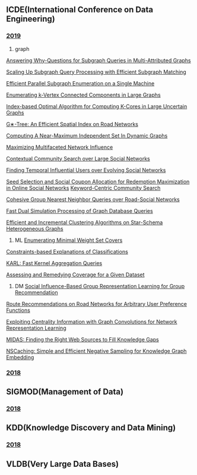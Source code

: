 ## ICDE(International Conference on Data Engineering)
### [2019](https://conferences.computer.org/icde/2019/#!/toc/0)
1. graph

[Answering Why-Questions for Subgraph Queries in Multi-Attributed Graphs](https://conferences.computer.org/icde/2019/pdfs/ICDE2019-21DqmQqM7YlfcW2ZceNbB3/6qWHkV0Ich45kUlGvEjkhd/3PIkYZW57Yv3DwdZWe59Gx.pdf)

[Scaling Up Subgraph Query Processing with Efficient Subgraph Matching](https://conferences.computer.org/icde/2019/pdfs/ICDE2019-21DqmQqM7YlfcW2ZceNbB3/6EP5Lb3WfWjkGrW5xHsLtv/12QKuby05pLr0s95TcDzWp.pdf)

[Efficient Parallel Subgraph Enumeration on a Single Machine](https://conferences.computer.org/icde/2019/pdfs/ICDE2019-21DqmQqM7YlfcW2ZceNbB3/2zi767wJdOJxtxXEQkkPk8/6hl86DuxP3LMIabujXiJp7.pdf)

[Enumerating k-Vertex Connected Components in Large Graphs](https://conferences.computer.org/icde/2019/pdfs/ICDE2019-21DqmQqM7YlfcW2ZceNbB3/1j4KSdcaYVzB8Mmulh2ybu/7w6Zm8DO1Bn8dw2yhU3mtR.pdf)

[Index-based Optimal Algorithm for Computing K-Cores in Large Uncertain Graphs](https://conferences.computer.org/icde/2019/pdfs/ICDE2019-21DqmQqM7YlfcW2ZceNbB3/60a3JIXPd7idhcSf0AHpo4/3hf7SgoiWZprRrqPMKvFBh.pdf)

[G∗-Tree: An Efficient Spatial Index on Road Networks](https://conferences.computer.org/icde/2019/pdfs/ICDE2019-21DqmQqM7YlfcW2ZceNbB3/1dcHp3vVESpvsFqv5jKIlS/6xUwH0nuQQ9NknlusbLE3a.pdf)

[Computing A Near-Maximum Independent Set In Dynamic Graphs](https://conferences.computer.org/icde/2019/pdfs/ICDE2019-21DqmQqM7YlfcW2ZceNbB3/uZP8jp9WIiURKYbLXdUfu/6csHMOxYW63jZVosbJGe2A.pdf)

[Maximizing Multifaceted Network Influence](https://conferences.computer.org/icde/2019/pdfs/ICDE2019-21DqmQqM7YlfcW2ZceNbB3/4GYgdTkP2V2LttFHn3smUG/3FiHnKziUNk23DwyRFsVsq.pdf)

[Contextual Community Search over Large Social Networks](https://conferences.computer.org/icde/2019/pdfs/ICDE2019-21DqmQqM7YlfcW2ZceNbB3/6dNlpOECKmdc7stDT3KVcQ/2MDBmsFl7NjLZfUaDGm8D1.pdf)

[Finding Temporal Influential Users over Evolving Social Networks](https://conferences.computer.org/icde/2019/pdfs/ICDE2019-21DqmQqM7YlfcW2ZceNbB3/7jhd2UgQZJyWLZreWVELnD/1apgUTLvWR2nQffTRrjcKU.pdf)

[Seed Selection and Social Coupon Allocation for Redemption Maximization in Online Social Networks](https://conferences.computer.org/icde/2019/pdfs/ICDE2019-21DqmQqM7YlfcW2ZceNbB3/3arhtpcXH95wHWtob70waH/NE3FTtpGFQhfS2y3FJiiG.pdf)
[Keyword-Centric Community Search](https://conferences.computer.org/icde/2019/pdfs/ICDE2019-21DqmQqM7YlfcW2ZceNbB3/1eHdQnhrG4bSWcqgJhK866/vrbUXJetfqChVS1nGA4nr.pdf)

[Cohesive Group Nearest Neighbor Queries over Road-Social Networks](https://conferences.computer.org/icde/2019/pdfs/ICDE2019-21DqmQqM7YlfcW2ZceNbB3/3mYUyKGOqNpVVBAOBVWoG1/60PbRdZ1rAf63EQuvM9U5m.pdf)

[Fast Dual Simulation Processing of Graph Database Queries](https://conferences.computer.org/icde/2019/pdfs/ICDE2019-21DqmQqM7YlfcW2ZceNbB3/1xGf0lsMRx5oSFKAU7WjrF/3FU4lofoz0JyCr8W5t36oe.pdf)

[Efficient and Incremental Clustering Algorithms on Star-Schema Heterogeneous Graphs](https://conferences.computer.org/icde/2019/pdfs/ICDE2019-21DqmQqM7YlfcW2ZceNbB3/2rkiW5zRxQddxpWmuzhJRS/45rWm4LbjPIm7xXcxa1HrW.pdf)
1. ML
[Enumerating Minimal Weight Set Covers](https://conferences.computer.org/icde/2019/pdfs/ICDE2019-21DqmQqM7YlfcW2ZceNbB3/7pZLGvYKZOablS6jihRHuB/12Fk8UzLnltTfiAwjOXtDJ.pdf)

[Constraints-based Explanations of Classifications](https://conferences.computer.org/icde/2019/pdfs/ICDE2019-21DqmQqM7YlfcW2ZceNbB3/3dLc2CaP1tJw9Pc7JFUfB3/6pchiQ2HkW9TBT0MHpxHsy.pdf)

[KARL: Fast Kernel Aggregation Queries](https://conferences.computer.org/icde/2019/pdfs/ICDE2019-21DqmQqM7YlfcW2ZceNbB3/1IqQ3tkfSMZfrCRGPV7PrE/7Hv1l96dpzzsEDjedtPHqh.pdf)

[Assessing and Remedying Coverage for a Given Dataset](https://conferences.computer.org/icde/2019/pdfs/ICDE2019-21DqmQqM7YlfcW2ZceNbB3/6fmvV8g94OPIK7MR9MCXZH/55A3amoKibxVNEdT4AL7Dz.pdf)
1. DM
[Social Influence-Based Group Representation Learning for Group Recommendation](https://conferences.computer.org/icde/2019/pdfs/ICDE2019-21DqmQqM7YlfcW2ZceNbB3/1pUi7tSSMTMIiSRJedlyjR/75vDlOFcHSBph45nGFBGVb.pdf)

[Route Recommendations on Road Networks for Arbitrary User Preference Functions](https://conferences.computer.org/icde/2019/pdfs/ICDE2019-21DqmQqM7YlfcW2ZceNbB3/QYjuSbz5gJduKiLTfnZ31/2P0AtHMUEVJfvoKaWEuelr.pdf)

[Exploiting Centrality Information with Graph Convolutions for Network Representation Learning](https://conferences.computer.org/icde/2019/pdfs/ICDE2019-21DqmQqM7YlfcW2ZceNbB3/5X9kXwsPFlyHjyLbaeMYUj/t6k1t9KM97uXb6khGli04.pdf)

[MIDAS: Finding the Right Web Sources to Fill Knowledge Gaps](https://conferences.computer.org/icde/2019/pdfs/ICDE2019-21DqmQqM7YlfcW2ZceNbB3/3RwOCC9f4o7vVpd86BrLU8/5i5rfeKJ1ZIRlp3xNGLfLv.pdf)

[NSCaching: Simple and Efficient Negative Sampling for Knowledge Graph Embedding](https://conferences.computer.org/icde/2019/pdfs/ICDE2019-21DqmQqM7YlfcW2ZceNbB3/5vI9J1VE6zNjVsSQnKLmaw/1IZn3L5HL9G7xOmG91yaHK.pdf)
### [2018](https://dblp.org/db/conf/icde/icde2018)

## SIGMOD(Management of Data)
### [2018](https://dblp.org/db/conf/sigmod/sigmod2018)

## KDD(Knowledge Discovery and Data Mining)
### [2018](https://dblp.org/db/conf/kdd/kdd2018)

## VLDB(Very Large Data Bases)

